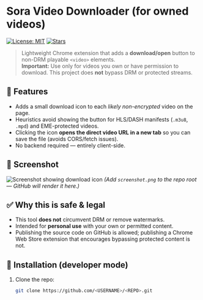 # Sora Video Downloader (for owned videos)

[![License: MIT](https://img.shields.io/badge/license-MIT-blue.svg)](LICENSE)
[![Stars](https://img.shields.io/github/stars/<USERNAME>/<REPO>?style=social)](https://github.com/<USERNAME>/<REPO>/stargazers)

> Lightweight Chrome extension that adds a **download/open** button to non-DRM playable `<video>` elements.  
> **Important:** Use only for videos you own or have permission to download. This project does **not** bypass DRM or protected streams.

## 🚀 Features
- Adds a small download icon to each *likely non-encrypted* video on the page.
- Heuristics avoid showing the button for HLS/DASH manifests (`.m3u8`, `.mpd`) and EME-protected videos.
- Clicking the icon **opens the direct video URL in a new tab** so you can save the file (avoids CORS/fetch issues).
- No backend required — entirely client-side.

## 📸 Screenshot
![Screenshot showing download icon](/screenshot.png)
*(Add `screenshot.png` to the repo root — GitHub will render it here.)*

## ✅ Why this is safe & legal
- This tool **does not** circumvent DRM or remove watermarks.
- Intended for **personal use** with your own or permitted content.
- Publishing the source code on GitHub is allowed; publishing a Chrome Web Store extension that encourages bypassing protected content is not.

## 🔧 Installation (developer mode)
1. Clone the repo:
   ```bash
   git clone https://github.com/<USERNAME>/<REPO>.git
